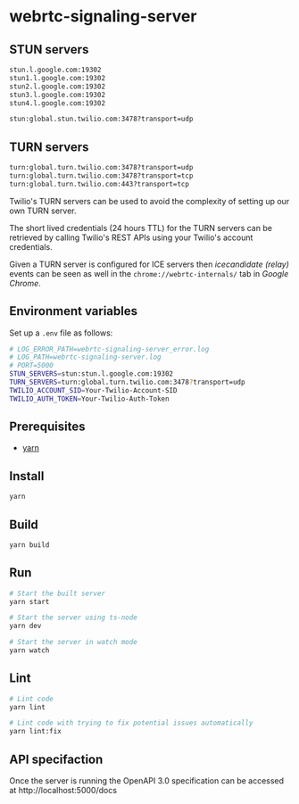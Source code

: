 # webrtc-signaling-server

## STUN servers

```sh
stun.l.google.com:19302
stun1.l.google.com:19302
stun2.l.google.com:19302
stun3.l.google.com:19302
stun4.l.google.com:19302

stun:global.stun.twilio.com:3478?transport=udp
```

## TURN servers

```sh
turn:global.turn.twilio.com:3478?transport=udp
turn:global.turn.twilio.com:3478?transport=tcp
turn:global.turn.twilio.com:443?transport=tcp
```

Twilio's TURN servers can be used to avoid the complexity of setting up our own TURN server.

The short lived credentials (24 hours TTL) for the TURN servers can be retrieved by calling Twilio's REST APIs using your Twilio's account credentials.

Given a TURN server is configured for ICE servers then _icecandidate (relay)_ events can be seen as well in the `chrome://webrtc-internals/` tab in _Google Chrome_.

## Environment variables

Set up a `.env` file as follows:

```sh
# LOG_ERROR_PATH=webrtc-signaling-server_error.log
# LOG_PATH=webrtc-signaling-server.log
# PORT=5000
STUN_SERVERS=stun:stun.l.google.com:19302
TURN_SERVERS=turn:global.turn.twilio.com:3478?transport=udp
TWILIO_ACCOUNT_SID=Your-Twilio-Account-SID
TWILIO_AUTH_TOKEN=Your-Twilio-Auth-Token
```

## Prerequisites

- [yarn](https://classic.yarnpkg.com/en/docs/install#debian-stable)

## Install

```sh
yarn
```

## Build

```sh
yarn build
```

## Run

```sh
# Start the built server
yarn start

# Start the server using ts-node
yarn dev

# Start the server in watch mode
yarn watch
```

## Lint

```sh
# Lint code
yarn lint

# Lint code with trying to fix potential issues automatically
yarn lint:fix
```

## API specifaction

Once the server is running the OpenAPI 3.0 specification can be accessed at http://localhost:5000/docs
